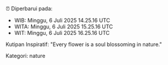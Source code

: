 ⏰ Diperbarui pada:
- WIB: Minggu, 6 Juli 2025 14.25.16 UTC
- WITA: Minggu, 6 Juli 2025 15.25.16 UTC
- WIT: Minggu, 6 Juli 2025 16.25.16 UTC

Kutipan Inspiratif:
"Every flower is a soul blossoming in nature."


Kategori: nature

